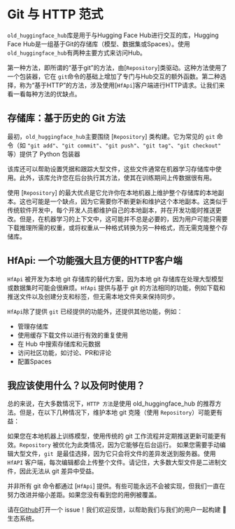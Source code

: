<!--⚠️ Note that this file is in Markdown but contain specific syntax for our doc-builder (similar to MDX) that may not be
rendered properly in your Markdown viewer.
-->

# Git 与 HTTP 范式

`old_huggingface_hub`库是用于与Hugging Face Hub进行交互的库，Hugging Face Hub是一组基于Git的存储库（模型、数据集或Spaces）。使用 `old_huggingface_hub`有两种主要方式来访问Hub。

第一种方法，即所谓的“基于git”的方法，由[`Repository`]类驱动。这种方法使用了一个包装器，它在 `git`命令的基础上增加了专门与Hub交互的额外函数。第二种选择，称为“基于HTTP”的方法，涉及使用[`HfApi`]客户端进行HTTP请求。让我们来看一看每种方法的优缺点。

## 存储库：基于历史的 Git 方法

最初，`old_huggingface_hub`主要围绕 [`Repository`] 类构建。它为常见的 `git` 命令（如 `"git add"`、`"git commit"`、`"git push"`、`"git tag"`、`"git checkout"` 等）提供了 Python 包装器

该库还可以帮助设置凭据和跟踪大型文件，这些文件通常在机器学习存储库中使用。此外，该库允许您在后台执行其方法，使其在训练期间上传数据很有用。

使用 [`Repository`] 的最大优点是它允许你在本地机器上维护整个存储库的本地副本。这也可能是一个缺点，因为它需要你不断更新和维护这个本地副本。这类似于传统软件开发中，每个开发人员都维护自己的本地副本，并在开发功能时推送更改。但是，在机器学习的上下文中，这可能并不总是必要的，因为用户可能只需要下载推理所需的权重，或将权重从一种格式转换为另一种格式，而无需克隆整个存储库。

## HfApi: 一个功能强大且方便的HTTP客户端

`HfApi` 被开发为本地 git 存储库的替代方案，因为本地 git 存储库在处理大型模型或数据集时可能会很麻烦。`HfApi` 提供与基于 git 的方法相同的功能，例如下载和推送文件以及创建分支和标签，但无需本地文件夹来保持同步。

`HfApi`除了提供 `git` 已经提供的功能外，还提供其他功能，例如：

* 管理存储库
* 使用缓存下载文件以进行有效的重复使用
* 在 Hub 中搜索存储库和元数据
* 访问社区功能，如讨论、PR和评论
* 配置Spaces

## 我应该使用什么？以及何时使用？

总的来说，在大多数情况下，`HTTP 方法`是使用 old_huggingface_hub 的推荐方法。但是，在以下几种情况下，维护本地 git 克隆（使用 `Repository`）可能更有益：

如果您在本地机器上训练模型，使用传统的 git 工作流程并定期推送更新可能更有效。`Repository` 被优化为此类情况，因为它能够在后台运行。
如果您需要手动编辑大型文件，`git `是最佳选择，因为它只会将文件的差异发送到服务器。使用 `HfAPI` 客户端，每次编辑都会上传整个文件。请记住，大多数大型文件是二进制文件，因此无法从 git 差异中受益。

并非所有 git 命令都通过 [`HfApi`] 提供。有些可能永远不会被实现，但我们一直在努力改进并缩小差距。如果您没有看到您的用例被覆盖。

请在[Github](https://github.com/huggingface/old_huggingface_hub)打开一个 issue！我们欢迎反馈，以帮助我们与我们的用户一起构建 🤗 生态系统。
